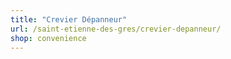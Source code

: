 ```yaml
---
title: "Crevier Dépanneur"
url: /saint-etienne-des-gres/crevier-depanneur/
shop: convenience
---
```

